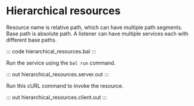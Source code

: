 # Hierarchical resources

Resource name is relative path, which can have multiple path segments. Base path is absolute path. A listener can have multiple services each with different base paths.

::: code hierarchical_resources.bal :::

Run the service using the `bal run` command.

::: out hierarchical_resources.server.out :::

Run this cURL command to invoke the resource.

::: out hierarchical_resources.client.out :::